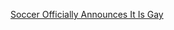 ---
layout: post
wordpress_id: 670
wordpress_url: http://noesbueno.com/archives/670
date: '2010-06-15 16:00:37 -0500'
date_gmt: '2010-06-15 21:00:37 -0500'
body: |
  <p><a href="http://www.thehighdefinite.com/2010/06/soccer-officially-announces-it-is-gay/">Soccer Officially Announces It Is Gay</a></p>
---